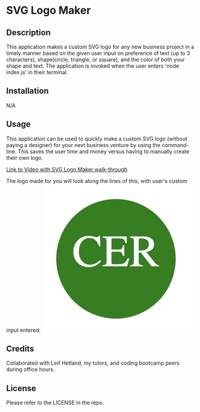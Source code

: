 # SVG Logo Maker

## Description

This application makes a custom SVG logo for any new business project in a timely manner based on the given user input on preference of text (up to 3 characters), shape(circle, triangle, or square), and the color of both your shape and text. The application is invoked when the user enters 'node index.js' in their terminal.

## Installation

N/A

## Usage

This application can be used to quickly make a custom SVG logo (without paying a designer) for your next business venture by using the command-line. This saves the user time and money versus having to manually create their own logo.

[Link to Video with SVG Logo Maker walk-through](https://youtu.be/zgUDhKz81dA?si=GnhEp_xY9NletZcY)

The logo made for you will look along the lines of this, with user's custom input entered:
![screenshot](./screenshot.jpg)


## Credits

Collaborated with Leif Hetland, my tutors, and coding bootcamp peers during office hours.

## License

Please refer to the LICENSE in the repo.